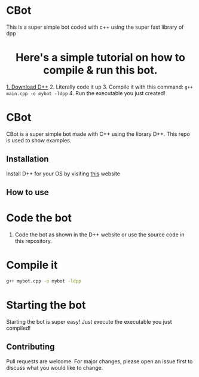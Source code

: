 # CBot
This is a super simple bot coded with c++ using the super fast library of dpp

<h1 align="center"> Here's a simple tutorial on how to compile & run this bot. </h1>

<a href="https://dpp.dev/md_docpages_01_installing.html">1. Download D++</a>
<a>2. Literally code it up</a>
<a>3. Compile it with this command: ```g++ main.cpp -o mybot -ldpp```</a>
<a>4. Run the executable you just created!</a>

# CBot

CBot is a super simple bot made with C++ using the library D++. This repo is used to show examples.

## Installation

Install D++ for your OS by visiting [this](https://dpp.dev/md_docpages_01_installing.html) website

## How to use

# Code the bot
1. Code the bot as shown in the D++ website or use the source code in this repository.

# Compile it

```bash
g++ mybot.cpp -o mybot -ldpp
```

# Starting the bot

Starting the bot is super easy! Just execute the executable you just compiled!

## Contributing
Pull requests are welcome. For major changes, please open an issue first to discuss what you would like to change.
